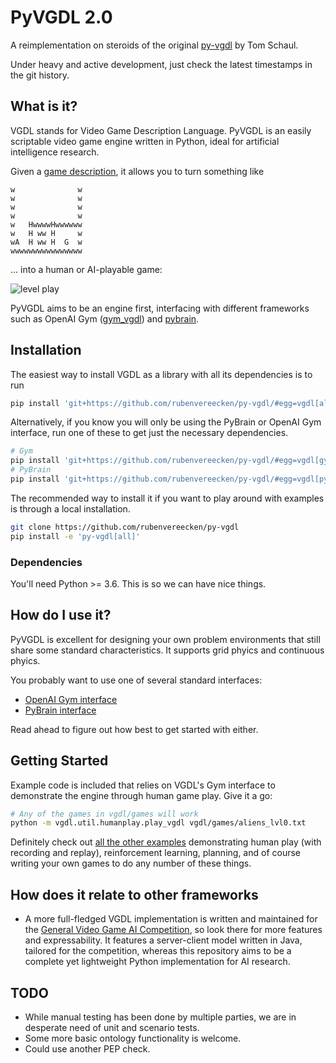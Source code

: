 # PyVGDL 2.0

A reimplementation on steroids
of the original
[py-vgdl](https://github.com/schaul/py-vgdl/)
by Tom Schaul.

Under heavy and active development,
just check the latest timestamps in the git history.


## What is it?

VGDL stands for
Video Game Description Language.
PyVGDL is an easily scriptable video game engine written in Python,
ideal for artificial intelligence research.

Given a [game description](examples/continuousphysics/platformer.txt),
it allows you to turn something like
```
w              w
w              w
w              w
w              w
w   HwwwwHwwwwww
w   H ww H     w
wA  H ww H  G  w
wwwwwwwwwwwwwwww
```
… into a human or AI-playable game:

![level play](examples/continuousphysics/left_to_right_play.png)

PyVGDL aims to be an engine first,
interfacing with
different frameworks
such as OpenAI Gym ([gym_vgdl](https://github.com/EndingCredits/gym_vgdl))
and [pybrain](vgdl/interfaces/pybrain.py).


## Installation
The easiest way to install VGDL as a library
with all its dependencies
is to run
```bash
pip install 'git+https://github.com/rubenvereecken/py-vgdl/#egg=vgdl[all]'
```
Alternatively,
if you know you will only be using
the PyBrain or OpenAI Gym interface,
run one of these
to get just the necessary dependencies.
```bash
# Gym
pip install 'git+https://github.com/rubenvereecken/py-vgdl/#egg=vgdl[gym]'
# PyBrain
pip install 'git+https://github.com/rubenvereecken/py-vgdl/#egg=vgdl[pybrain]'
```

The recommended way to install it if you want to play around
with examples is through a local installation.
```bash
git clone https://github.com/rubenvereecken/py-vgdl
pip install -e 'py-vgdl[all]'
```

### Dependencies
You'll need Python >= 3.6.
This is so we can have nice things.


## How do I use it?

PyVGDL is excellent for designing your own problem environments
that still share some standard characteristics.
It supports grid phyics and
continuous phyics.

You probably want to use
one of several standard interfaces:
- [OpenAI Gym interface](vgdl/interfaces/gym)
- [PyBrain interface](vgdl/interfaces/pybrain)

Read ahead to figure out how best to get started with either.

## Getting Started

Example code is included that relies on VGDL's Gym interface
to demonstrate the engine through human game play.
Give it a go:
```bash
# Any of the games in vgdl/games will work
python -m vgdl.util.humanplay.play_vgdl vgdl/games/aliens_lvl0.txt
```
Definitely check out
[all the other examples](examples/README.md)
demonstrating human play (with recording and replay),
reinforcement learning, planning,
and of course writing your own games to do any number of these things.


## How does it relate to other frameworks

- A more full-fledged VGDL implementation is written and maintained
for the [General Video Game AI Competition](http://www.gvgai.net/),
so look there for more features and expressability.
It features a server-client model written in Java,
tailored for the competition,
whereas this repository
aims to be a complete yet lightweight
Python implementation
for AI research.

## TODO
- While manual testing has been done by multiple parties,
  we are in desperate need of unit and scenario tests.
- Some more basic ontology functionality is welcome.
- Could use another PEP check.
